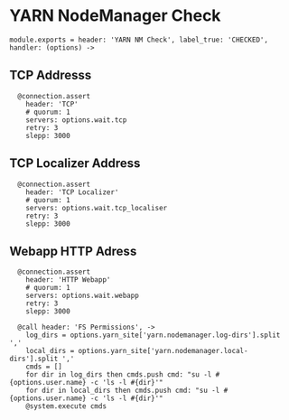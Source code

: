 
# YARN NodeManager Check

    module.exports = header: 'YARN NM Check', label_true: 'CHECKED', handler: (options) ->

## TCP Addresss

      @connection.assert
        header: 'TCP'
        # quorum: 1
        servers: options.wait.tcp
        retry: 3
        slepp: 3000

## TCP Localizer Address

      @connection.assert
        header: 'TCP Localizer'
        # quorum: 1
        servers: options.wait.tcp_localiser
        retry: 3
        slepp: 3000

## Webapp HTTP Adress

      @connection.assert
        header: 'HTTP Webapp'
        # quorum: 1
        servers: options.wait.webapp
        retry: 3
        slepp: 3000

      @call header: 'FS Permissions', ->
        log_dirs = options.yarn_site['yarn.nodemanager.log-dirs'].split ','
        local_dirs = options.yarn_site['yarn.nodemanager.local-dirs'].split ','
        cmds = []
        for dir in log_dirs then cmds.push cmd: "su -l #{options.user.name} -c 'ls -l #{dir}'"
        for dir in local_dirs then cmds.push cmd: "su -l #{options.user.name} -c 'ls -l #{dir}'"
        @system.execute cmds
